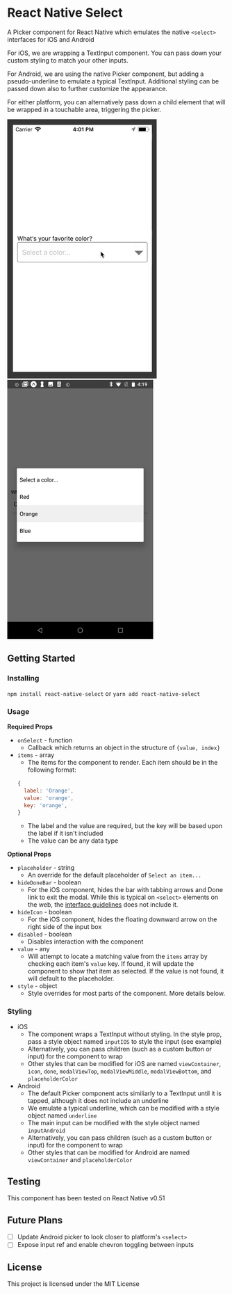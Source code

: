 
# React Native Select

A Picker component for React Native which emulates the native `<select>` interfaces for iOS and Android

For iOS, we are wrapping a TextInput component. You can pass down your custom styling to match your other inputs.

For Android, we are using the native Picker component, but adding a pseudo-underline to emulate a typical TextInput. Additional styling can be passed down also to further customize the appearance.

For either platform, you can alternatively pass down a child element that will be wrapped in a touchable area, triggering the picker.

![iOS Example](./example/ios-example.gif) ![Android Example](./example/android-example.png)


## Getting Started

### Installing

`npm install react-native-select`
or
`yarn add react-native-select`

### Usage

**Required Props**
* `onSelect` - function
  * Callback which returns an object in the structure of `{value, index}`
* `items` - array
  * The items for the component to render. Each item should be in the following format:
  ```js
  {
    label: 'Orange',
    value: 'orange',
    key: 'orange',
  }
  ```
  * The label and the value are required, but the key will be based upon the label if it isn't included
  * The value can be any data type

**Optional Props**
* `placeholder` - string
  * An override for the default placeholder of `Select an item...`
* `hideDoneBar` - boolean
  * For the iOS component, hides the bar with tabbing arrows and Done link to exit the modal. While this is typical on `<select>` elements on the web, the [interface guidelines](https://developer.apple.com/ios/human-interface-guidelines/controls/pickers/) does not include it.
* `hideIcon` - boolean
  * For the iOS component, hides the floating downward arrow on the right side of the input box
* `disabled` - boolean
  * Disables interaction with the component
* `value` - any
  * Will attempt to locate a matching value from the `items` array by checking each item's `value` key. If found, it will update the component to show that item as selected. If the value is not found, it will default to the placeholder.
* `style` - object
  * Style overrides for most parts of the component. More details below.

### Styling

* iOS
  * The component wraps a TextInput without styling. In the style prop, pass a style object named `inputIOS` to style the input (see example)
  * Alternatively, you can pass children (such as a custom button or input) for the component to wrap
  * Other styles that can be modified for iOS are named `viewContainer`, `icon`, `done`, `modalViewTop`, `modalViewMiddle`, `modalViewBottom`, and `placeholderColor`
* Android
  * The default Picker component acts similiarly to a TextInput until it is tapped, although it does not include an underline
  * We emulate a typical underline, which can be modified with a style object named `underline`
  * The main input can be modified with the style object named `inputAndroid`
  * Alternatively, you can pass children (such as a custom button or input) for the component to wrap
  * Other styles that can be modified for Android are named `viewContainer` and `placeholderColor`

## Testing

This component has been tested on React Native v0.51

## Future Plans

- [ ] Update Android picker to look closer to platform's `<select>`
- [ ] Expose input ref and enable chevron toggling between inputs

## License

This project is licensed under the MIT License
